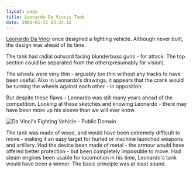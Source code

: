 ```yaml
---
layout: page
title: Leonardo Da Vincis Tank
date: 2005-01-31 23:24:15
---
```

<a href="/wiki/leonardo_da_vinci.html" title="Leonardo Da Vinci">Leonardo Da Vinci</a> once designed a fighting vehicle.  Although never built, the design was ahead of its time.

The tank had radial outward facing blunderbuss guns - for attack.  The top section could be separated from the other(presumably for vision).

The wheels were very thin - arguably too thin without any tracks to have been useful.  Also in Leonardo's drawings, it appears that the crank would be turning the wheels against each other - in opposition.

But despite these flaws - Leonardo was still many years ahead of the competition.  Looking at these sketches and knowing Leonardo - there may have been more up his sleeve than we will ever know.

![Da Vinci's Fighting Vehicle - Public Domain](https://upload.wikimedia.org/wikipedia/commons/b/b9/Leonardo_tank.JPG)

The tank was made of wood, and would have been extremely difficult to move - making it an easy target for hurled or machine launched weapons and artillery. Had the device been made of metal - the armour would have offered better protection - but been completely impossible to move. Had steam engines been usable for locomotion in his time, Leonardo's tank would have been a winner. The basic principle was at least sound.
